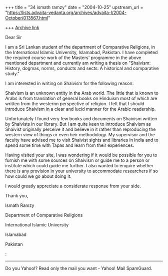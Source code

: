 +++
title = "34 ismath ramzy"
date = "2004-10-25"
upstream_url = "https://lists.advaita-vedanta.org/archives/advaita-l/2004-October/013567.html"

+++
[Archive link](https://lists.advaita-vedanta.org/archives/advaita-l/2004-October/013567.html)


Dear Sir

I am a Sri Lankan student of the department of Comparative Religions, 
in the International Islamic University, Islamabad, Pakistan. I have 
completed the required course work of the Masters' programme in the above 
mentioned department and currently am writing a thesis on "Shaivism: 
History, dogmas, norms, conducts and sects: A historical and
  comparative study."

I am interested in writing on Shaivism for the following reason:

Shaivism is an unknown entity in the Arab world. The little that is 
known to Arabs is from translation of general books on Hinduism most of 
which are written from the westernn perspective of religion. I felt 
that I should introduce Shaivism in a clear and lucid manner for the 
Arabic readership.

Unfortunately I found very few books and documents on Shaivism 
written by Shaivists in our library. But I am quite keen to introduce 
Shaivism as Shaivist originally perceive it and believe in it rather than 
reproducing the western view of things or even   heir methodology. My 
supervisor and the faculty have advised me to visit Shaivist sights and 
libraries in India and to spend some time with Tapas and learn from their 
experiences.

Having visited your site, I was wondering if it would be possible for 
you to furnish me with some sources on Shaivism or guide me to a person 
or institute which could guide me further. I also wanted to enquire 
whether there is any provision in your university to accommodate 
researchers if so how could we go about doing it.

I would greatly appreciate a considerate response from your side.



Thank you,


Ismath Ramzy

Department of Comparative Religions

International Islamic University

Islamabad

Pakistan



:


---------------------------------
Do you Yahoo!?
Read only the mail you want - Yahoo! Mail SpamGuard.

